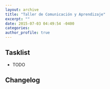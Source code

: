```yaml
---
layout: archive
title: "Taller de Comunicación y Aprendizaje"
excerpt: ""
date: 2015-07-03 04:49:54 -0400
categories: 
author_profile: true
---
```


## Tasklist

- TODO

## Changelog

